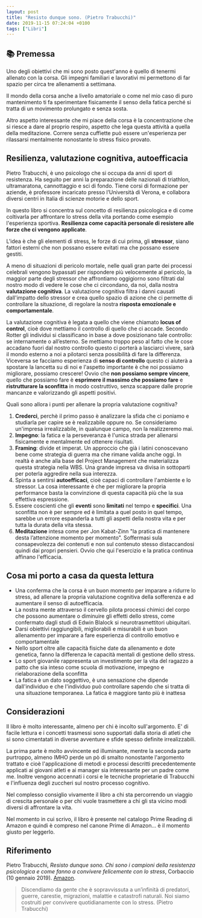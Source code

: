 ```yaml
---
layout: post
title: "Resisto dunque sono. (Pietro Trabucchi)"
date: 2019-11-15 07:24:04 +0100
tags: ["Libri"]
---
```


## :books: Premessa

Uno degli obiettivi che mi sono posto quest'anno è quello di tenermi allenato con la corsa. Gli impegni familiari e lavorativi mi permettono di far spazio per circa tre allenamenti a settimana.

Il mondo della corsa anche a livello amatoriale o come nel mio caso di puro mantenimento ti fa sperimentare fisicamente il senso della fatica perché si tratta di un movimento prolungato e senza sosta.

Altro aspetto interessante che mi piace della corsa è la concentrazione che si riesce a dare al proprio respiro, aspetto che lega questa attività a quella della meditazione. Correre senza cuffiette può essere un'esperienza per rilassarsi mentalmente nonostante lo stress fisico provato.

## Resilienza, valutazione cognitiva, autoefficacia

Pietro Trabucchi, è uno psicologo che si occupa da anni di sport di resistenza. Ha seguito per anni la preparazione delle nazionali di triathlon, ultramaratona, cannottaggio e sci di fondo. Tiene corsi di formazione per aziende, è professore incaricato presso l’Università di Verona, e collabora diversi centri in Italia di scienze motorie e dello sport.

In questo libro si concentra sul concetto di resilienza psicologica e di come coltivarla per affrontare lo stress della vita portando come esempio l'esperienza sportiva. **Resilienza come capacità personale di resistere alle forze che ci vengono applicate**.

L'idea è che gli elementi di stress, le forze di cui prima, gli **stressor**, siano fattori esterni che non possano essere evitati ma che possano essere gestiti.

A meno di situazioni di pericolo mortale, nelle quali gran parte dei processi celebrali vengono bypassati per rispondere più velocemente al pericolo, la maggior parte degli stressor che affrontiamo oggigiorno sono filtrati dal nostro modo di vedere le cose che ci circondano, da noi, dalla nostra **valutazione cognitiva**. La valutazione cognitiva filtra i danni causati dall'impatto dello stressor e crea quello spazio di azione che ci permette di controllare la situazione, di regolare la nostra **risposta emozionale e comportamentale**.

La valutazione cognitiva è legata a quello che viene chiamato **locus of control**, cioè dove mettiamo il controllo di quello che ci accade. Secondo Rotter gli individui si classificano in base a dove posizionano tale controllo: se internamente o all’esterno. Se mettiamo troppo peso al fatto che le cose accadano fuori dal nostro controllo questo ci porterà a lasciarci vivere, sarà il mondo esterno a noi a pilotarci senza possibilità di fare la differenza. Viceversa se facciamo esperienza di **senso di controllo** questo ci aiuterà a spostare la lancetta su di noi e l'aspetto importante è che noi possiamo migliorare, possiamo crescere! Ovvio che **non possiamo sempre vincere**, quello che possiamo fare è **esprimere il massimo che possiamo fare** e **ristrutturare la sconfitta** in modo costruttivo, senza scappare dalle proprie mancanze e valorizzando gli aspetti positivi.

Quali sono allora i punti per allenare la propria valutazione cognitiva?

1. **Crederci**, perchè il primo passo è analizzare la sfida che ci poniamo e studiarla per capire se è realizzabile oppure no. Se consideriamo un'impresa irrealizzabile, in qualunque campo, non la realizzeremo mai.
2. **Impegno**: la fatica e la perseveranza è l'unica strada per allenarsi fisicamente e mentalmente ed ottenere risultati.
3. **Framing**: divide et imperat. Un approccio che già i latini conoscevano bene come strategia di guerra ma che rimane valida anche oggi. In realtà è anche alla base del Project Management che materializza questa strategia nella WBS. Una grande impresa va divisa in sottoparti per poterla aggredire nella sua interezza.
4. Spinta a sentirsi **autoefficaci**, cioè capaci di controllare l'ambiente e lo stressor. La cosa interessante è che per migliorare la propria performance basta la convinzione di questa capacità più che la sua effettiva espressione.
5. Essere coscienti che gli **eventi** sono **limitati** nel tempo e **specifici**. Una sconfitta non è per sempre ed è limitata a quel posto in quel tempo, sarebbe un errore espanderla a tutti gli aspetti della nostra vita e per tutta la durata della vita stessa.
6. **Meditazione** intesa come per Jon Kabat-Zinn "la pratica di mantenere desta l’attenzione momento per momento". Soffermasi sula consapevolezza dei contenuti e non sul contenuto stesso distaccandosi quindi dai propri pensieri. Ovvio che qui l'esercizio e la pratica continua affinano l'efficacia.

## Cosa mi porto a casa da questa lettura

- Una conferma che la corsa è un buon momento per imparare a ridurre lo stress, ad allenare la propria valutazione cognitiva della sofferenza e ad aumentare il senso di autoefficacia.
- La nostra mente attraverso il cervello pilota processi chimici del corpo che possono aumentare o diminuire gli effetti dello stress, come confermato dagli studi di Edwin Blalock si neurotrasmettitori ubiquitari.
- Darsi obiettivi raggiungibili, migliorabili e misurabili è un buon allenamento per imparare a fare esperienza di controllo emotivo e comportamentale
- Nello sport oltre alle capacità fisiche date da allenamento e dote genetica, fanno la differenza le capacità mentali di gestione dello stress.
- Lo sport giovanile rappresenta un investimento per la vita del ragazzo a patto che sia inteso come scuola di motivazione, impegno e rielaborazione della sconfitta
- La fatica è un dato soggettivo, è una sensazione che dipende dall'individuo e che l'individuo può controllare sapendo che si tratta di una situazione temporanea. La fatica è maggiore tanto più è inattesa

## Considerazioni

Il libro è molto interessante, almeno per chi è incolto sull'argomento. E' di facile lettura e i concetti trasmessi sono supportati dalla storia di atleti che si sono cimentatati in diverse avventure e sfide spesso definite irrealizzabili.

La prima parte è molto avvincente ed illuminante, mentre la seconda parte purtroppo, almeno IMHO perde un pò di smalto nonostante l'argomento trattato e cioè l'applicazione di metodi e processi descritti precedentemente applicati ai giovani atleti e ai manager sia interessante per un padre come me. Inoltre vengono accennati i corsi e le tecniche proprietarie di Trabucchi e l'influenza degli zuccheri sul nostro processo cognitivo.

Nel complesso consiglio vivamente il libro a chi sta percorrendo un viaggio di crescita personale o per chi vuole trasmettere a chi gli sta vicino modi diversi di affrontare la vita.

Nel momento in cui scrivo, il libro è presente nel catalogo Prime Reading di Amazon e quindi è compreso nel canone Prime di Amazon... è il momento giusto per leggerlo.

## Riferimento

Pietro Trabucchi, _Resisto dunque sono. Chi sono i campioni della resistenza psicologica e come fanno a convivere felicemente con lo stress_, Corbaccio (10 gennaio 2019). [Amazon](https://www.amazon.it/Resisto-dunque-sono-Pietro-Trabucchi-ebook/dp/B0065QK98G/ref=tmm_kin_swatch_0?_encoding=UTF8&qid=1570450305&sr=8-1).

> Discendiamo da gente che è sopravvissuta a un’infinità di predatori, guerre, carestie, migrazioni, malattie e catastrofi naturali. Noi siamo costruiti per convivere quotidianamente con lo stress. (Pietro Trabucchi)
